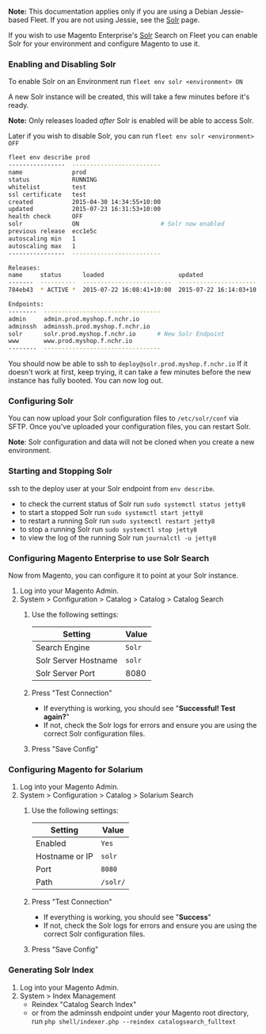 **Note:** This documentation applies only if you are using a Debian Jessie-based Fleet.
If you are not using Jessie, see the [Solr](solr) page.


If you wish to use Magento Enterprise's [Solr](http://lucene.apache.org/solr/) Search on Fleet
you can enable Solr for your environment and configure Magento to use it.

### Enabling and Disabling Solr

To enable Solr on an Environment run `fleet env solr <environment> ON`

A new Solr instance will be created, this will take
a few minutes before it's ready.

**Note:** Only releases loaded *after* Solr is enabled will be able to access
Solr.

Later if you wish to disable Solr, you can run `fleet env solr <environment> OFF`


```sh
fleet env describe prod
----------------  -------------------------
name              prod
status            RUNNING
whitelist         test
ssl certificate   test
created           2015-04-30 14:34:55+10:00
updated           2015-07-23 16:31:53+10:00
health check      OFF
solr              ON                       # Solr now enabled
previous release  ecc1e5c
autoscaling min   1
autoscaling max   1
----------------  -------------------------

Releases:
name     status      loaded                     updated                      frontends
-------  ----------  -------------------------  -------------------------  -----------
784eb43  * ACTIVE *  2015-07-22 16:08:41+10:00  2015-07-22 16:14:03+10:00            1

Endpoints:
--------  ---------------------------------
admin     admin.prod.myshop.f.nchr.io
adminssh  adminssh.prod.myshop.f.nchr.io
solr      solr.prod.myshop.f.nchr.io      # New Solr Endpoint
www       www.prod.myshop.f.nchr.io
--------  ---------------------------------
```

You should now be able to ssh to `deploy@solr.prod.myshop.f.nchr.io`
If it doesn't work at first, keep trying, it can take a few minutes before the new instance
has fully booted. You can now log out.

### Configuring Solr

You can now upload your Solr configuration files to `/etc/solr/conf` via SFTP.
Once you've uploaded your configuration files, you can restart Solr.

**Note**: Solr configuration and data will not be cloned when you create a new environment.

### Starting and Stopping Solr

ssh to the deploy user at your Solr endpoint from `env describe`.

 * to check the current status of Solr run `sudo systemctl status jetty8`
 * to start a stopped Solr run `sudo systemctl start jetty8`
 * to restart a running Solr run `sudo systemctl restart jetty8`
 * to stop a running Solr run `sudo systemctl stop jetty8`
 * to view the log of the running Solr run `journalctl -u jetty8`

### Configuring Magento Enterprise to use Solr Search

Now from Magento, you can configure it to point at your Solr instance.

 1. Log into your Magento Admin.
 1. System > Configuration > Catalog > Catalog > Catalog Search
     1. Use the following settings:

        Setting              | Value
        -------              | -----
        Search Engine        | `Solr`
        Solr Server Hostname | `solr`
        Solr Server Port     | 8080

     1. Press "Test Connection"
        * If everything is working, you should see "**Successful! Test again?**"
        * If not, check the Solr logs for errors and ensure you are using the correct Solr configuration files.
     1. Press "Save Config"


### Configuring Magento for Solarium

 1. Log into your Magento Admin.
 1. System > Configuration > Catalog > Solarium Search
     1. Use the following settings:

        Setting        | Value
        -------        | -----
        Enabled        | `Yes`
        Hostname or IP | `solr`
        Port           | `8080`
        Path           | `/solr/`

     1. Press "Test Connection"
        * If everything is working, you should see "**Success**"
        * If not, check the Solr logs for errors and ensure you are using the correct Solr configuration files.
     1. Press "Save Config"

### Generating Solr Index
 1. Log into your Magento Admin.
 1. System > Index Management
     * Reindex "Catalog Search Index"
     * or from the adminssh endpoint under your Magento root directory, run `php shell/indexer.php --reindex catalogsearch_fulltext`
